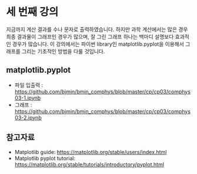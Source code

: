 # 세 번째 강의 

지금까지 계산 결과를 수나 문자로 출력하였습니다. 하지만 과학 계산에서는 많은 경우 최종 결과물이 그래프인 경우가 많으며, 잘 그린 그래프 하나는 백마디 설명보다 효과적인 경우가 많습니다. 이 강의에서는 파이썬 library인 matplotlib.pyplot을 이용해서 그래프를 그리는 기초적인 방법을 다룰 것입니다. 

## matplotlib.pyplot

* 파일 입출력 : https://github.com/bjmin/bmin_comphys/blob/master/cp/cp03/comphys03-1.ipynb
* 그래프 : https://github.com/bjmin/bmin_comphys/blob/master/cp/cp03/comphys03-2.ipynb


## 참고자료

* Matplotlib guide: https://matplotlib.org/stable/users/index.html
* Matplotlib pyplot tutorial: https://matplotlib.org/stable/tutorials/introductory/pyplot.html
